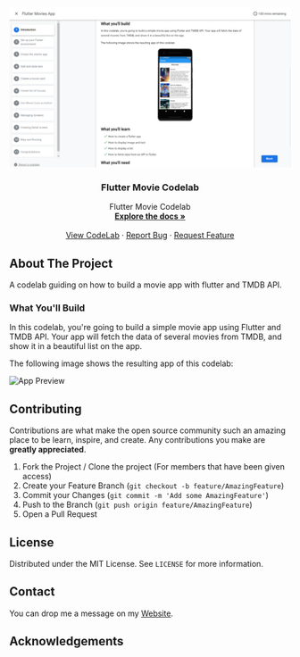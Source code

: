 <br />
<p align="center">
  <a href="https://www.mfrashad.com/flutter-movie-codelab">
    <img src="/codelab-preview.png" alt="Logo" width="600">
  </a>

  <h3 align="center">Flutter Movie Codelab</h3>

  <p align="center">
    Flutter Movie Codelab
    <br />
    <a href="https://github.com/mfrashad/flutter-movie-codelab"><strong>Explore the docs »</strong></a>
    <br />
    <br />
    <a href="https://www.mfrashad.com/flutter-movie-codelab">View CodeLab</a>
    ·
    <a href="https://github.com/mfrashad/flutter-movie-codelab/issues">Report Bug</a>
    ·
    <a href="https://github.com/mfrashad/flutter-movie-codelab/issues">Request Feature</a>
  </p>
</p>


<!-- ABOUT THE PROJECT -->
## About The Project

A codelab guiding on how to build a movie app with flutter and TMDB API.

### What You'll Build
In this codelab, you're going to build a simple movie app using Flutter and TMDB API. Your app will fetch the data of several movies from TMDB, and show it in a beautiful list on the app.

The following image shows the resulting app of this codelab:

<img src="/pass-param.gif" alt="App Preview" width="200">



<!-- CONTRIBUTING -->
## Contributing

Contributions are what make the open source community such an amazing place to be learn, inspire, and create. Any contributions you make are **greatly appreciated**.

1. Fork the Project / Clone the project (For members that have been given access)
2. Create your Feature Branch (`git checkout -b feature/AmazingFeature`)
3. Commit your Changes (`git commit -m 'Add some AmazingFeature'`)
4. Push to the Branch (`git push origin feature/AmazingFeature`)
5. Open a Pull Request



<!-- LICENSE -->
## License

Distributed under the MIT License. See `LICENSE` for more information.



<!-- CONTACT -->
## Contact

You can drop me a message on my [Website](https://www.mfrashad.com/).




<!-- ACKNOWLEDGEMENTS -->
## Acknowledgements
